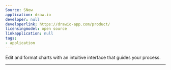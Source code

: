 ```yaml
---
Source: SNow
application: draw.io
developer: null
developerlink: https://drawio-app.com/product/
licensingmodel: open source
linkapplication: null
tags:
- application
---
```

Edit and format charts with an intuitive interface that guides your process. 

---
